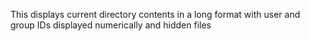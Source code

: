 This displays current directory contents in a long format with user and group IDs displayed numerically and hidden files
